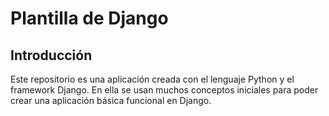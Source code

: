 # Plantilla de Django

## Introducción
Este repositorio es una aplicación creada con el lenguaje Python y el framework Django. En ella se usan muchos conceptos iniciales para poder crear una aplicación básica funcional en Django.
